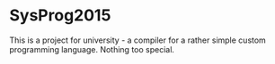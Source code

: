 # SysProg2015
This is a project for university - a compiler for a rather simple custom programming language. Nothing too special.
